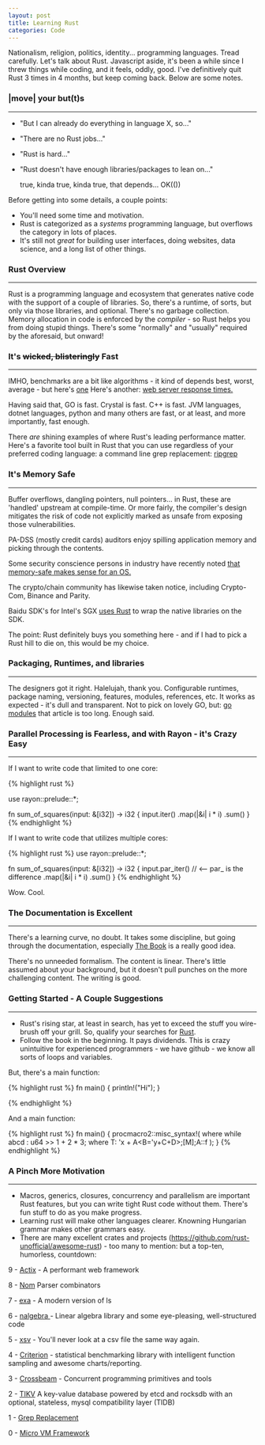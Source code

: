 ```yaml
---
layout: post
title: Learning Rust 
categories: Code
---
```


Nationalism, religion, politics, identity... programming languages.  Tread carefully.  Let's talk about Rust. Javascript aside,
it's been a while since I threw things while coding, and it feels, oddly, good.  I've definitively quit Rust 3 times in 4 months, but keep coming back. Below are some notes.        



### |move| your but(t)s
---

- "But I can already do everything in language X, so..."
- "There are no Rust jobs..."
- "Rust is hard..."
- "Rust doesn't have enough libraries/packages to lean on..."

  true, kinda true, kinda true, that depends... OK(())

Before getting into some details, a couple points: 

- You'll need some time and motivation.
- Rust is categorized as a *systems* programming language, but overflows the category in lots of places.  
- It's still not *great* for building user interfaces, doing websites, data science, and a long list of other things.  


### Rust Overview
---

Rust is a programming language and ecosystem that generates native code with the support of a couple of libraries.  So, there's a runtime, of sorts, but only via those libraries, and optional. There's no garbage collection. Memory allocation in code is enforced by the *compiler* - so Rust helps you from doing stupid things.  There's some "normally" and "usually" required by the aforesaid, but onward! 


### It's <s>wicked, blisteringly</s> Fast 
---

IMHO, benchmarks are a bit like algorithms - it kind of depends best, worst, average - but here's <a href="https://benchmarksgame-team.pages.debian.net/benchmarksgame/which-programs-are-fastest.html">one</a> 
Here's another: <a href="https://www.techempower.com/benchmarks/">web server response times.</a> 

Having said that, GO is fast. Crystal is fast.  C++ is fast.  JVM languages, dotnet languages, python and many others are fast, or at least, and more importantly, fast enough.  

There *are* shining examples of where Rust's leading performance matter.  Here's a favorite tool built in Rust that you can use regardless of your preferred coding language:  a command line grep replacement:  <a href="https://github.com/BurntSushi/ripgrep">ripgrep</a>



### It's Memory Safe  
--- 

Buffer overflows, dangling pointers, null pointers... in Rust, these are 'handled' upstream at compile-time.  Or more fairly, the compiler's design mitigates the risk of code not explicitly marked as unsafe from exposing those vulnerabilities.  

PA-DSS (mostly credit cards) auditors enjoy spilling application memory and picking through the contents.  

Some security conscience persons in industry have recently noted <a href="https://msrc-blog.microsoft.com/2019/07/22/why-rust-for-safe-systems-programming/"> that memory-safe makes sense for an OS.</a> 

The crypto/chain community has likewise taken notice, including Crypto-Com, Binance and Parity.

Baidu SDK's for Intel's SGX <a href="https://github.com/baidu/rust-sgx-sdk">uses Rust</a> to wrap the native libraries on the SDK.

The point: Rust definitely buys you something here - and if I had to pick a Rust hill to die on, this would be my choice.



### Packaging, Runtimes, and libraries 
--- 

The designers got it right. Halelujah, thank you.  Configurable runtimes, package naming, versioning, features, modules, references, etc.  It works as expected - it's dull and transparent. 
Not to pick on lovely GO, but: <a href="https://github.com/golang/go/wiki/Modules"> go modules</a> that article is too long.  Enough said.   




### Parallel Processing is Fearless, and with Rayon - it's Crazy Easy
--- 

If I want to write code that limited to one core:

{% highlight rust %}

use rayon::prelude::*;

fn sum_of_squares(input: &[i32]) -> i32 {
    input.iter() 
         .map(|&i| i * i)
         .sum()
}
{% endhighlight %}

If I want to write code that utilizes multiple cores:

{% highlight rust %}
use rayon::prelude::*;

fn sum_of_squares(input: &[i32]) -> i32 {
    input.par_iter()  // <-- par_ is the difference 
         .map(|&i| i * i)
         .sum()
}
{% endhighlight %}

Wow.  Cool.



### The Documentation is Excellent 
---

There's a learning curve, no doubt.  It takes some discipline, but going through the documentation, especially <a href="https://doc.rust-lang.org/book"> The Book</a> is a really good idea. 

There's no unneeded formalism.  The content is linear.  There's little assumed about your background, but it doesn't pull punches on the more challenging content.  The writing is good.



### Getting Started - A Couple Suggestions
---

- Rust's rising star, at least in search, has yet to exceed the stuff you wire-brush off your grill.  So, qualify your searches for <a href="https://www.rust-lang.org/Rust">Rust</a>.
- Follow the book in the beginning.  It pays dividends.  This is crazy unintuitive for experienced programmers - we have github - we know all sorts of loops and variables.  

But, there's a main function:

{% highlight rust %}
fn main() {
  println!("Hi");
}

{% endhighlight %}

And a main function:

{% highlight rust %}
fn main() {
   procmacro2::misc_syntax!(
      where while abcd : u64 >> 1 + 2 * 3; where T: 'x + A<B='y+C+D>;[M];A::f
   );
}
{% endhighlight %}




### A Pinch More Motivation 
---

- Macros, generics, closures, concurrency and parallelism are important Rust features, but you can write tight Rust code without them. There's fun stuff to do as you make progress.
- Learning rust will make other languages clearer.  Knowning Hungarian grammar makes other grammars easy. 
- There are many excellent crates and projects (https://github.com/rust-unofficial/awesome-rust) - too many to mention: but a top-ten, humorless, countdown:

9  - <a href="https://github.com/actix/actix-web">Actix</a>  - A performant web framework   

8  - <a href="https://docs.rs/nom/5.0.0/nom/">Nom</a> Parser combinators 

7  - <a href="https://github.com/ogham/exa">exa</a> - A modern version of ls 

6  - <a href="https://github.com/rustsim/nalgebra">nalgebra </a> - Linear algebra library and some eye-pleasing, well-structured code 

5  - <a href="https://github.com/BurntSushi/xsv">xsv</a> - You'll never look at a csv file the same way again. 

4  - <a href="https://docs.rs/crate/criterion/0.2.11">Criterion</a> - statistical benchmarking library with intelligent function sampling and awesome charts/reporting.  

3  - <a href="https://github.com/crossbeam-rs/crossbeam">Crossbeam</a> - Concurrent programming primitives and tools     

2  - <a href="https://github.com/tikv/tikv">TIKV</a> A key-value database powered by etcd and rocksdb with an optional, stateless, mysql compatibility layer (TIDB) 

1  - <a href="https://github.com/BurntSushi/ripgrep">Grep Replacement</a>

0  - <a href="https://github.com/firecracker-microvm/firecracker">Micro VM Framework</a>   


























